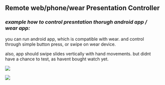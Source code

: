 ## Remote web/phone/wear Presentation Controller
### _example how to control presntation thorugh android app / wear app:_

you can run android app, which is compatible with wear.
and control through simple button press, or swipe on wear device. 

also, app should swipe slides vertically with hand movements. but didnt have a chance to test, as havent bought watch yet.

![](http://i62.tinypic.com/f4087m.jpg)

![](http://i58.tinypic.com/117wvwn.jpg)








